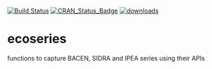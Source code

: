 [![Build Status](https://travis-ci.org/fernote7/ecoseries.svg?branch=master)](https://travis-ci.org/fernote7/ecoseries) [![CRAN_Status_Badge](http://www.r-pkg.org/badges/version/ecoseries)](https://CRAN.R-project.org/package=ecoseries) [![downloads](http://cranlogs.r-pkg.org/badges/ecoseries)](http://cran.rstudio.com/web/packages/ecoseries/index.html)

# ecoseries
functions to capture BACEN, SIDRA and IPEA series using their APIs
